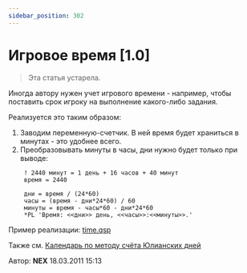 ```yaml
---
sidebar_position: 302
---
```


# Игровое время [1.0]
<!-- [:informarch_gametime] -->

> Эта статья устарела.

Иногда автору нужен учет игрового времени - например, чтобы поставить срок игроку на выполнение какого-либо задания.

Реализуется это таким образом:

1. Заводим переменную-счетчик. В ней время будет храниться в минутах - это удобнее всего.
2. Преобразовывать минуты в часы, дни нужно будет только при выводе:
   ```qsp
	! 2440 минут = 1 день + 16 часов + 40 минут
	время = 2440
	
	дни = время / (24*60)
	часы = (время - дни*24*60) / 60
	минуты = время - часы*60 - дни*24*60
	*PL 'Время: <<дни>> день, <<часы>>:<<минуты>>.'
	```

Пример реализации: [time.qsp](https://qsp.org/attachments/time.qsp)

Также см. [Календарь по методу счёта Юлианских дней](301_kalendar__po_metodu_schiota_julianskih_dnej_0014.md)

Автор: **NEX**
18.03.2011 15:13